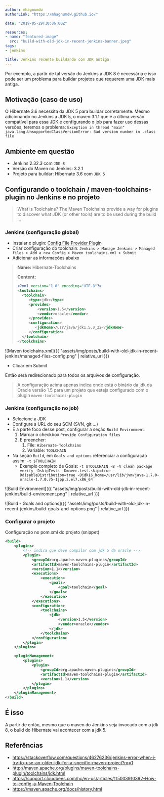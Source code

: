 ```yaml
---
author: mhagnumdw
authorLink: "https://mhagnumdw.github.io/"

date: "2019-05-29T10:06:00Z"

resources:
- name: "featured-image"
  src: "build-with-old-jdk-in-recent-jenkins-banner.jpeg"
tags:
- jenkins

title: Jenkins recente buildando com JDK antiga
---
```


Por exemplo, a partir de tal versão do Jenkins a JDK 8 é necessária e isso pode ser um problema para buildar projetos que requerem uma JDK mais antiga.

<!--more-->

## Motivação (caso de uso)

O Hibernate 3.6 necessita da JDK 5 para buildar corretamente. Mesmo adicionando no Jenkins a JDK 5, o maven 3.1.1 que é a última versão compatível para essa JDK e configurando o job para fazer uso dessas versões, teremos o problema: `Exception in thread "main" java.lang.UnsupportedClassVersionError: Bad version number in .class file`

## Ambiente em questão

- Jenkins 2.32.3 com `JDK 8`
- Versão do Maven no Jenkins: 3.2.1
- Projeto para buildar: Hibernate 3.6 com `JDK 5`

## Configurando o toolchain / maven-toolchains-plugin no Jenkins e no projeto

> What is Toolchains? The Maven Toolchains provide a way for plugins to discover what JDK (or other tools) are to be used during the build ...

### Jenkins (configuração global)

- Instalar o plugin: [Config File Provider Plugin](https://wiki.jenkins.io/display/JENKINS/Config+File+Provider+Plugin)
- Criar configuração do toolchain: `Jenkins > Manage Jenkins > Managed files > Add a new Config > Maven toolchains.xml > Submit`
- Adicionar as informações abaixo

> **Name:**
> Hibernate-Toolchains
>
> **Content:**
>
> ```xml
> <?xml version="1.0" encoding="UTF-8"?>
> <toolchains>
>   <toolchain>
>      <type>jdk</type>
>      <provides>
>          <version>1.5</version>
>          <vendor>oracle</vendor>
>      </provides>
>      <configuration>
>         <jdkHome>/usr/java/jdk1.5.0_22</jdkHome>
>      </configuration>
>   </toolchain>
> </toolchains>
> ```
>
![Maven toolchains.xml]({{ "assets/img/posts/build-with-old-jdk-in-recent-jenkins/managed-files-config.png" | relative_url }})

- Clicar em Submit

Então será redirecionado para todos os arquivos de configuração.

> A configuração acima apenas indica onde está o binário da jdk da Oracle versão 1.5 para um projeto que esteja configurado com o plugin `maven-toolchains-plugin`

### Jenkins (configuração no job)

- Selecione a JDK
- Configure a URL do seu SCM (SVN, git ...)
- E a parte foco desse post, configurar a seção `Build Environment`:
  1. Marcar o checkbox `Provide Configuration files`
  1. E preencher:
     1. File: `Hibernate-Toolchains`
     1. Variable: `TOOLCHAIN`
- Na seção `Build`, em `Goals and options` referenciar a configuração assim: `-t $TOOLCHAIN`
  - Exemplo completo de Goals: `-t $TOOLCHAIN -B -V clean package verify -DskipTests -Dmaven.test.skip=true -DdisableDistribution=true -Djdk16_home=/usr/lib/jvm/java-1.7.0-oracle-1.7.0.75-1jpp.2.el7.x86_64`

![Build Environment]({{ "assets/img/posts/build-with-old-jdk-in-recent-jenkins/build-enviroment.png" | relative_url }})

![Build - Goals and options]({{ "assets/img/posts/build-with-old-jdk-in-recent-jenkins/build-goals-and-options.png" | relative_url }})

### Configurar o projeto

Configuração no pom.xml do projeto (snippet)

```xml
<build>
    <plugins>
        <!-- indica que deve compilar com jdk 5 da oracle -->
        <plugin>
            <groupId>org.apache.maven.plugins</groupId>
            <artifactId>maven-toolchains-plugin</artifactId>
            <version>1.1</version>
            <executions>
                <execution>
                    <goals>
                        <goal>toolchain</goal>
                    </goals>
                </execution>
            </executions>
            <configuration>
                <toolchains>
                    <jdk>
                        <version>1.5</version>
                        <vendor>oracle</vendor>
                    </jdk>
                </toolchains>
            </configuration>
        </plugin>
    </plugins>

    <pluginManagement>
        <plugins>
            <plugin>
                <groupId>org.apache.maven.plugins</groupId>
                <artifactId>maven-toolchains-plugin</artifactId>
                <version>1.1</version>
            </plugin>
        </plugins>
    </pluginManagement>
</build>
```

## É isso

A partir de então, mesmo que o maven do Jenkins seja invocado com a jdk 8, o build do Hibernate vai acontecer com a jdk 5.

## Referências

- <https://stackoverflow.com/questions/46276236/jenkins-error-when-i-try-to-use-an-older-jdk-for-a-specific-maven-project?rq=1>
- <http://maven.apache.org/plugins/maven-toolchains-plugin/toolchains/jdk.html>
- <https://support.cloudbees.com/hc/en-us/articles/115003910392-How-to-config-a-Maven-Toolchain>
- <https://maven.apache.org/docs/history.html>
